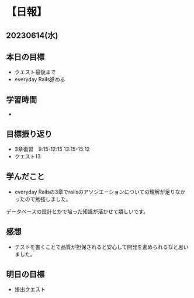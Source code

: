 # 【日報】
## 20230614(水)
## 本日の目標
- クエスト最後まで
- everyday Rails進める
## 学習時間
- 

## 目標振り返り
- 3章復習　9:15-12:15 13:15-15:12
- クエスト13


## 学んだこと
- everyday Railsの3章でrailsのアソシエーションについての理解が足りなかったので勉強しました。

データべースの設計とかで培った知識が活かせて嬉しいです。

## 感想
- テストを書くことで品質が担保されると安心して開発を進められるなと思いました。


## 明日の目標
- 提出クエスト


